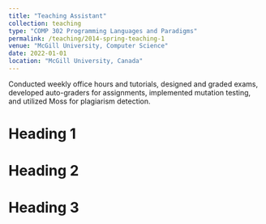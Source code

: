 ```yaml
---
title: "Teaching Assistant"
collection: teaching
type: "COMP 302 Programming Languages and Paradigms"
permalink: /teaching/2014-spring-teaching-1
venue: "McGill University, Computer Science"
date: 2022-01-01
location: "McGill University, Canada"
---
```


Conducted weekly office hours and tutorials, designed and graded exams, developed auto-graders for assignments, implemented mutation testing, and utilized Moss for plagiarism detection.

Heading 1
======

Heading 2
======

Heading 3
======
